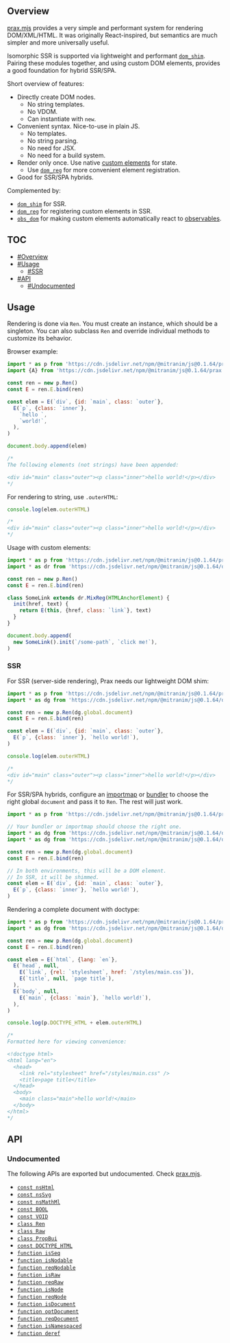 ## Overview

[prax.mjs](../prax.mjs) provides a very simple and performant system for rendering DOM/XML/HTML. It was originally React-inspired, but semantics are much simpler and more universally useful.

Isomorphic SSR is supported via lightweight and performant [`dom_shim`](dom_shim_readme.md). Pairing these modules together, and using custom DOM elements, provides a good foundation for hybrid SSR/SPA.

Short overview of features:

  * Directly create DOM nodes.
    * No string templates.
    * No VDOM.
    * Can instantiate with `new`.
  * Convenient syntax. Nice-to-use in plain JS.
    * No templates.
    * No string parsing.
    * No need for JSX.
    * No need for a build system.
  * Render only once. Use native [custom elements](https://developer.mozilla.org/en-US/docs/Web/Web_Components/Using_custom_elements) for state.
    * Use [`dom_reg`](dom_reg_readme.md) for more convenient element registration.
  * Good for SSR/SPA hybrids.

Complemented by:

  * [`dom_shim`](dom_shim_readme.md) for SSR.
  * [`dom_reg`](dom_reg_readme.md) for registering custom elements in SSR.
  * [`obs_dom`](obs_dom_readme.md) for making custom elements automatically react to [observables](obs_readme.md).

## TOC

* [#Overview](#overview)
* [#Usage](#usage)
  * [#SSR](#ssr)
* [#API](#api)
  * [#Undocumented](#undocumented)

## Usage

Rendering is done via `Ren`. You must create an instance, which should be a singleton. You can also subclass `Ren` and override individual methods to customize its behavior.

Browser example:

```js
import * as p from 'https://cdn.jsdelivr.net/npm/@mitranim/js@0.1.64/prax.mjs'
import {A} from 'https://cdn.jsdelivr.net/npm/@mitranim/js@0.1.64/prax.mjs'

const ren = new p.Ren()
const E = ren.E.bind(ren)

const elem = E(`div`, {id: `main`, class: `outer`},
  E(`p`, {class: `inner`},
    `hello `,
    `world!`,
  ),
)

document.body.append(elem)

/*
The following elements (not strings) have been appended:

<div id="main" class="outer"><p class="inner">hello world!</p></div>
*/
```

For rendering to string, use `.outerHTML`:

```js
console.log(elem.outerHTML)

/*
<div id="main" class="outer"><p class="inner">hello world!</p></div>
*/
```

Usage with custom elements:

```js
import * as p from 'https://cdn.jsdelivr.net/npm/@mitranim/js@0.1.64/prax.mjs'
import * as dr from 'https://cdn.jsdelivr.net/npm/@mitranim/js@0.1.64/dom_reg.mjs'

const ren = new p.Ren()
const E = ren.E.bind(ren)

class SomeLink extends dr.MixReg(HTMLAnchorElement) {
  init(href, text) {
    return E(this, {href, class: `link`}, text)
  }
}

document.body.append(
  new SomeLink().init(`/some-path`, `click me!`),
)
```

### SSR

For SSR (server-side rendering), Prax needs our lightweight DOM shim:

```js
import * as p from 'https://cdn.jsdelivr.net/npm/@mitranim/js@0.1.64/prax.mjs'
import * as dg from 'https://cdn.jsdelivr.net/npm/@mitranim/js@0.1.64/dom_global_shim.mjs'

const ren = new p.Ren(dg.global.document)
const E = ren.E.bind(ren)

const elem = E(`div`, {id: `main`, class: `outer`},
  E(`p`, {class: `inner`}, `hello world!`),
)

console.log(elem.outerHTML)

/*
<div id="main" class="outer"><p class="inner">hello world!</p></div>
*/
```

For SSR/SPA hybrids, configure an [importmap](https://wicg.github.io/import-maps/) or [bundler](https://esbuild.github.io) to choose the right global `document` and pass it to `Ren`. The rest will just work.

```js
import * as p from 'https://cdn.jsdelivr.net/npm/@mitranim/js@0.1.64/prax.mjs'

// Your bundler or importmap should choose the right one.
import * as dg from 'https://cdn.jsdelivr.net/npm/@mitranim/js@0.1.64/dom_global_shim.mjs'
import * as dg from 'https://cdn.jsdelivr.net/npm/@mitranim/js@0.1.64/dom_global_native.mjs'

const ren = new p.Ren(dg.global.document)
const E = ren.E.bind(ren)

// In both environments, this will be a DOM element.
// In SSR, it will be shimmed.
const elem = E(`div`, {id: `main`, class: `outer`},
  E(`p`, {class: `inner`}, `hello world!`),
)
```

Rendering a complete document with doctype:

```js
import * as p from 'https://cdn.jsdelivr.net/npm/@mitranim/js@0.1.64/prax.mjs'
import * as dg from 'https://cdn.jsdelivr.net/npm/@mitranim/js@0.1.64/dom_global_shim.mjs'

const ren = new p.Ren(dg.global.document)
const E = ren.E.bind(ren)

const elem = E(`html`, {lang: `en`},
  E(`head`, null,
    E(`link`, {rel: `stylesheet`, href: `/styles/main.css`}),
    E(`title`, null, `page title`),
  ),
  E(`body`, null,
    E(`main`, {class: `main`}, `hello world!`),
  ),
)

console.log(p.DOCTYPE_HTML + elem.outerHTML)

/*
Formatted here for viewing convenience:

<!doctype html>
<html lang="en">
  <head>
    <link rel="stylesheet" href="/styles/main.css" />
    <title>page title</title>
  </head>
  <body>
    <main class="main">hello world!</main>
  </body>
</html>
*/
```

## API

### Undocumented

The following APIs are exported but undocumented. Check [prax.mjs](../prax.mjs).

  * [`const nsHtml`](../prax.mjs#L3)
  * [`const nsSvg`](../prax.mjs#L4)
  * [`const nsMathMl`](../prax.mjs#L5)
  * [`const BOOL`](../prax.mjs#L13)
  * [`const VOID`](../prax.mjs#L21)
  * [`class Ren`](../prax.mjs#L27)
  * [`class Raw`](../prax.mjs#L359)
  * [`class PropBui`](../prax.mjs#L406)
  * [`const DOCTYPE_HTML`](../prax.mjs#L553)
  * [`function isSeq`](../prax.mjs#L559)
  * [`function isNodable`](../prax.mjs#L563)
  * [`function reqNodable`](../prax.mjs#L564)
  * [`function isRaw`](../prax.mjs#L566)
  * [`function reqRaw`](../prax.mjs#L567)
  * [`function isNode`](../prax.mjs#L569)
  * [`function reqNode`](../prax.mjs#L570)
  * [`function isDocument`](../prax.mjs#L572)
  * [`function optDocument`](../prax.mjs#L580)
  * [`function reqDocument`](../prax.mjs#L581)
  * [`function isNamespaced`](../prax.mjs#L583)
  * [`function deref`](../prax.mjs#L586)
